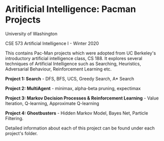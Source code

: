 # Aritificial Intelligence: Pacman Projects

University of Washington

CSE 573 Artificial Intelligence I - Winter 2020

This contains Pac-Man projects which were adopted from UC Berkeley's introductory artificial intelligence class, CS 188. It explores several techniques of Artificial Intelligence such as Searching, Heuristics, Adversarial Behaviour, Reinforcement Learning etc.

**Project 1: Search** - DFS, BFS, UCS, Greedy Search, A* Search


**Project 2: MultiAgent** - minimax, alpha-beta pruning, expectimax


**Project 3: Markov Decision Processes & Reinforcement Learning** - Value Iteration, Q-learning, Approximate Q-learning


**Project 4: Ghostbusters** - Hidden Markov Model, Bayes Net, Particle Filtering.


Detailed information about each of this project can be found under each project's folder.
